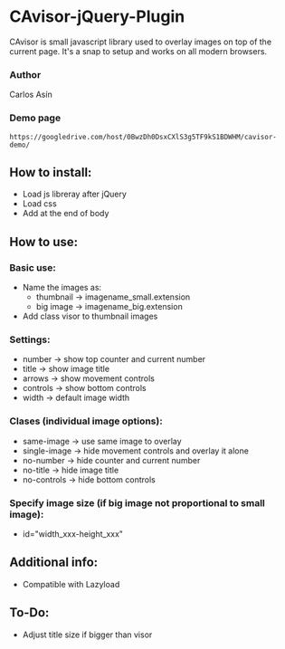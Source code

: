 CAvisor-jQuery-Plugin
=====================

CAvisor is small javascript library used to overlay images on top of the current page. It's a snap to setup and works on all modern browsers.

### Author
Carlos Asín
### Demo page 
	https://googledrive.com/host/0BwzDh0DsxCXlS3g5TF9kS1BDWHM/cavisor-demo/

## How to install:

- Load js libreray after jQuery
- Load css
- Add at the end of body 
	<script type="text/javascript">
		$().cavisor();
	</script>

## How to use:

### Basic use:
- Name the images as:
	- thumbnail -> imagename_small.extension
	- big image -> imagename_big.extension
- Add class visor to thumbnail images

### Settings:
- number -> show top counter and current number
- title -> show image title
- arrows -> show movement controls
- controls -> show bottom controls
- width -> default image width

### Clases (individual image options):
- same-image -> use same image to overlay
- single-image -> hide movement controls and overlay it alone
- no-number -> hide counter and current number
- no-title -> hide image title
- no-controls -> hide bottom controls

### Specify image size (if big image not proportional to small image):
- id="width_xxx-height_xxx"

## Additional info:

- Compatible with Lazyload

## To-Do:

- Adjust title size if bigger than visor